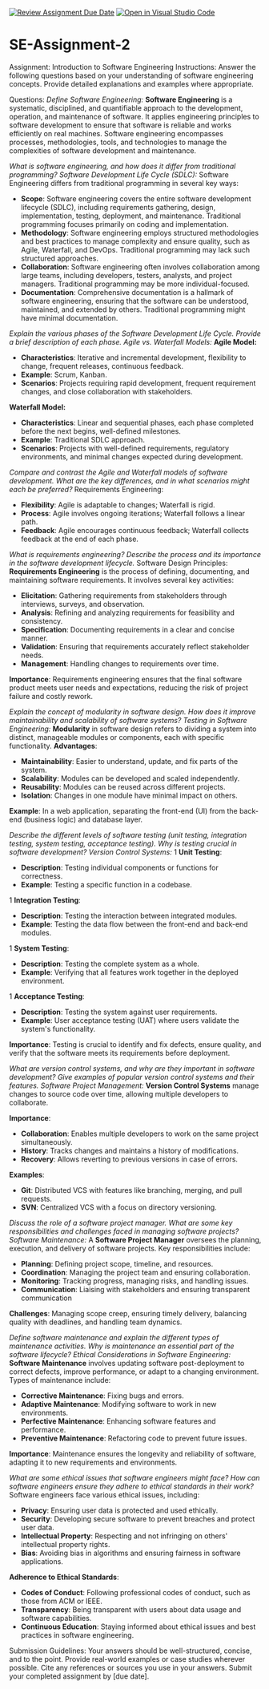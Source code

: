 [![Review Assignment Due Date](https://classroom.github.com/assets/deadline-readme-button-24ddc0f5d75046c5622901739e7c5dd533143b0c8e959d652212380cedb1ea36.svg)](https://classroom.github.com/a/-ucQIGTc)
[![Open in Visual Studio Code](https://classroom.github.com/assets/open-in-vscode-718a45dd9cf7e7f842a935f5ebbe5719a5e09af4491e668f4dbf3b35d5cca122.svg)](https://classroom.github.com/online_ide?assignment_repo_id=15134455&assignment_repo_type=AssignmentRepo)
# SE-Assignment-2
Assignment: Introduction to Software Engineering
Instructions:
Answer the following questions based on your understanding of software engineering concepts. Provide detailed explanations and examples where appropriate.

Questions:
*Define Software Engineering:*
**Software Engineering** is a systematic, disciplined, and quantifiable approach to the development, operation, and maintenance of software. It applies engineering principles to software development to ensure that software is reliable and works efficiently on real machines. Software engineering encompasses processes, methodologies, tools, and technologies to manage the complexities of software development and maintenance.


*What is software engineering, and how does it differ from traditional programming?
Software Development Life Cycle (SDLC):*
Software Engineering differs from traditional programming in several key ways:

- **Scope**: Software engineering covers the entire software development lifecycle (SDLC), including requirements gathering, design, implementation, testing, deployment, and maintenance. Traditional programming focuses primarily on coding and implementation.
- **Methodology**: Software engineering employs structured methodologies and best practices to manage complexity and ensure quality, such as Agile, Waterfall, and DevOps. Traditional programming may lack such structured approaches.
- **Collaboration**: Software engineering often involves collaboration among large teams, including developers, testers, analysts, and project managers. Traditional programming may be more individual-focused.
- **Documentation**: Comprehensive documentation is a hallmark of software engineering, ensuring that the software can be understood, maintained, and extended by others. Traditional programming might have minimal documentation.


*Explain the various phases of the Software Development Life Cycle. Provide a brief description of each phase.
Agile vs. Waterfall Models:*
**Agile Model:**

- **Characteristics**: Iterative and incremental development, flexibility to change, frequent releases, continuous feedback.
- **Example**: Scrum, Kanban.
- **Scenarios**: Projects requiring rapid development, frequent requirement changes, and close collaboration with stakeholders.

**Waterfall Model:**

- **Characteristics**: Linear and sequential phases, each phase completed before the next begins, well-defined milestones.
- **Example**: Traditional SDLC approach.
- **Scenarios**: Projects with well-defined requirements, regulatory environments, and minimal changes expected during development.


*Compare and contrast the Agile and Waterfall models of software development. What are the key differences, and in what scenarios might each be preferred?*
Requirements Engineering:
- **Flexibility**: Agile is adaptable to changes; Waterfall is rigid.
- **Process**: Agile involves ongoing iterations; Waterfall follows a linear path.
- **Feedback**: Agile encourages continuous feedback; Waterfall collects feedback at the end of each phase.

*What is requirements engineering? Describe the process and its importance in the software development lifecycle.*
Software Design Principles:
**Requirements Engineering** is the process of defining, documenting, and maintaining software requirements. It involves several key activities:
- **Elicitation**: Gathering requirements from stakeholders through interviews, surveys, and observation.
- **Analysis**: Refining and analyzing requirements for feasibility and consistency.
- **Specification**: Documenting requirements in a clear and concise manner.
- **Validation**: Ensuring that requirements accurately reflect stakeholder needs.
- **Management**: Handling changes to requirements over time.

**Importance**: Requirements engineering ensures that the final software product meets user needs and expectations, reducing the risk of project failure and costly rework.

*Explain the concept of modularity in software design. How does it improve maintainability and scalability of software systems?
Testing in Software Engineering:*
**Modularity** in software design refers to dividing a system into distinct, manageable modules or components, each with specific functionality.
**Advantages**:
- **Maintainability**: Easier to understand, update, and fix parts of the system.
- **Scalability**: Modules can be developed and scaled independently.
- **Reusability**: Modules can be reused across different projects.
- **Isolation**: Changes in one module have minimal impact on others.

**Example**: In a web application, separating the front-end (UI) from the back-end (business logic) and database layer.


*Describe the different levels of software testing (unit testing, integration testing, system testing, acceptance testing). Why is testing crucial in software development?
Version Control Systems:*
1 **Unit Testing**:
- **Description**: Testing individual components or functions for correctness.
- **Example**: Testing a specific function in a codebase.

1 **Integration Testing**:
- **Description**: Testing the interaction between integrated modules.
- **Example**: Testing the data flow between the front-end and back-end modules.

1 **System Testing**:
- **Description**: Testing the complete system as a whole.
- **Example**: Verifying that all features work together in the deployed environment.

1 **Acceptance Testing**:
- **Description**: Testing the system against user requirements.
- **Example**: User acceptance testing (UAT) where users validate the system's functionality.

**Importance**: Testing is crucial to identify and fix defects, ensure quality, and verify that the software meets its requirements before deployment.


*What are version control systems, and why are they important in software development? Give examples of popular version control systems and their features.
Software Project Management:*
**Version Control Systems** manage changes to source code over time, allowing multiple developers to collaborate.

**Importance**:
- **Collaboration**: Enables multiple developers to work on the same project simultaneously.
- **History**: Tracks changes and maintains a history of modifications.
- **Recovery**: Allows reverting to previous versions in case of errors. 

**Examples**:
- **Git**: Distributed VCS with features like branching, merging, and pull requests.
- **SVN**: Centralized VCS with a focus on directory versioning.


*Discuss the role of a software project manager. What are some key responsibilities and challenges faced in managing software projects?
Software Maintenance:*
A **Software Project Manager** oversees the planning, execution, and delivery of software projects. Key responsibilities include:
- **Planning**: Defining project scope, timeline, and resources.
- **Coordination**: Managing the project team and ensuring collaboration.
- **Monitoring**: Tracking progress, managing risks, and handling issues.
- **Communication**: Liaising with stakeholders and ensuring transparent communication

**Challenges**: Managing scope creep, ensuring timely delivery, balancing quality with deadlines, and handling team dynamics.


*Define software maintenance and explain the different types of maintenance activities. Why is maintenance an essential part of the software lifecycle?
Ethical Considerations in Software Engineering:*
**Software Maintenance** involves updating software post-deployment to correct defects, improve performance, or adapt to a changing environment. Types of maintenance include:
- **Corrective Maintenance**: Fixing bugs and errors.
- **Adaptive Maintenance**: Modifying software to work in new environments.
- **Perfective Maintenance**: Enhancing software features and performance.
- **Preventive Maintenance**: Refactoring code to prevent future issues.
  
**Importance**: Maintenance ensures the longevity and reliability of software, adapting it to new requirements and environments.


*What are some ethical issues that software engineers might face? How can software engineers ensure they adhere to ethical standards in their work?*
Software engineers face various ethical issues, including:

- **Privacy**: Ensuring user data is protected and used ethically.
- **Security**: Developing secure software to prevent breaches and protect user data.
- **Intellectual Property**: Respecting and not infringing on others' intellectual property rights.
- **Bias**: Avoiding bias in algorithms and ensuring fairness in software applications.

**Adherence to Ethical Standards**:
- **Codes of Conduct**: Following professional codes of conduct, such as those from ACM or IEEE.
- **Transparency**: Being transparent with users about data usage and software capabilities.
- **Continuous Education**: Staying informed about ethical issues and best practices in software engineering.




Submission Guidelines:
Your answers should be well-structured, concise, and to the point.
Provide real-world examples or case studies wherever possible.
Cite any references or sources you use in your answers.
Submit your completed assignment by [due date].
